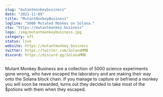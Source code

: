 ```yaml
---
slug: "mutantmonkeybusiness"
date: "2021-11-09"
title: "MutantMonkeyBusiness"
logline: "5000 Mutated Monkes on Solana."
cta: "https://mutantmonkey.business"
logo: /img/mutantmonkeybusiness.jpg
category: nft
status: live
website: https://mutantmonkey.business
twitter: https://twitter.com/SolanaMMB
discord: https://discord.gg/SolanaMMB
---
```


Mutant Monkey Business are a collection of 5000 science experiments gone wrong, who have escaped the laboratory and are making their way onto the Solana block chain.
If you manage to capture or befriend a monkey you will soon be rewarded, turns out they decided to take most of the $potions with them when they escaped.
